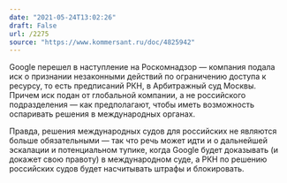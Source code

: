```yaml
---
date: "2021-05-24T13:02:26"
draft: False
url: /2275
source: "https://www.kommersant.ru/doc/4825942"
---
```


Google перешел в наступление на Роскомнадзор — компания подала иск о признании незаконными действий по ограничению доступа к ресурсу, то есть предписаний РКН, в Арбитражный суд Москвы. Причем иск подан от глобальной компании, а не российского подразделения — как предполагают, чтобы иметь возможность оспаривать решения в международных органах.

Правда, решения международных судов для российских не являются больше обязательными — так что речь может идти и о дальнейшей эскалации и потенциальном тупике, когда Google будет доказывать (и докажет свою правоту) в международном суде, а РКН по решению российских судов будет насчитывать штрафы и блокировать.
